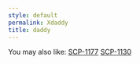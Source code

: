 ```yaml
---
style: default
permalink: Xdaddy
title: daddy
---
```

You may also like:
[SCP-1177](http://scp-wiki.net/scp-1177)
[SCP-1130](http://scp-wiki.net/scp-1130)